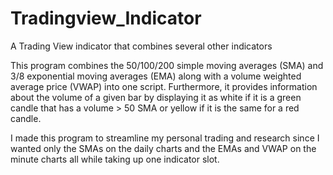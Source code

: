 # Tradingview_Indicator
A Trading View indicator that combines several other indicators

This program combines the 50/100/200 simple moving averages (SMA) and 3/8 exponential moving averages (EMA) along with a volume weighted average price (VWAP) into one script. Furthermore, it provides information about the volume of a given bar by displaying it as white if it is a green candle that has a volume > 50 SMA or yellow if it is the same for a red candle. 

I made this program to streamline my personal trading and research since I wanted only the SMAs on the daily charts and the EMAs and VWAP on the minute charts all while taking up one indicator slot. 

